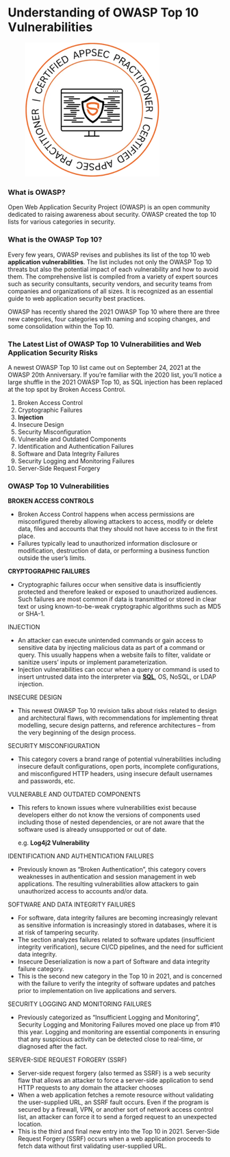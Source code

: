 # Understanding of OWASP Top 10 Vulnerabilities

<figure><img src=".gitbook/assets/image (14) (1).png" alt="" width="314"><figcaption></figcaption></figure>

### **What is OWASP?**

Open Web Application Security Project (OWASP) is an open community dedicated to raising awareness about security. OWASP created the top 10 lists for various categories in security.



### **What is the OWASP Top 10?**

Every few years, OWASP revises and publishes its list of the top 10 web **application vulnerabilities**. The list includes not only the OWASP Top 10 threats but also the potential impact of each vulnerability and how to avoid them. The comprehensive list is compiled from a variety of expert sources such as security consultants, security vendors, and security teams from companies and organizations of all sizes. It is recognized as an essential guide to web application security best practices.

OWASP has recently shared the 2021 OWASP Top 10 where there are three new categories, four categories with naming and scoping changes, and some consolidation within the Top 10.



### The Latest List of OWASP Top 10 Vulnerabilities and Web Application Security Risks

A newest OWASP Top 10 list came out on September 24, 2021 at the OWASP 20th Anniversary. If you’re familiar with the 2020 list, you’ll notice a large shuffle in the 2021 OWASP Top 10, as SQL injection has been replaced at the top spot by Broken Access Control.

1. Broken Access Control
2. Cryptographic Failures
3. **Injection**
4. Insecure Design
5. Security Misconfiguration
6. Vulnerable and Outdated Components
7. Identification and Authentication Failures
8. Software and Data Integrity Failures
9. Security Logging and Monitoring Failures
10. Server-Side Request Forgery



### OWASP Top 10 Vulnerabilities

**BROKEN ACCESS CONTROLS**

* Broken Access Control happens when access permissions are misconfigured thereby allowing attackers to access, modify or delete data, files and accounts that they should not have access to in the first place.
* Failures typically lead to unauthorized information disclosure or modification, destruction of data, or performing a business function outside the user’s limits.



**CRYPTOGRAPHIC FAILURES**

* Cryptographic failures occur when sensitive data is insufficiently protected and therefore leaked or exposed to unauthorized audiences. Such failures are most common if data is transmitted or stored in clear text or using known-to-be-weak cryptographic algorithms such as MD5 or SHA-1.



INJECTION

* An attacker can execute unintended commands or gain access to sensitive data by injecting malicious data as part of a command or query. This usually happens when a website fails to filter, validate or sanitize users’ inputs or implement parameterization.
* Injection vulnerabilities can occur when a query or command is used to insert untrusted data into the interpreter via [**SQL**](https://snyk.io/learn/sql-injection/), OS, NoSQL, or LDAP injection.



INSECURE DESIGN

* This newest OWASP Top 10 revision talks about risks related to design and architectural flaws, with recommendations for implementing threat modelling, secure design patterns, and reference architectures – from the very beginning of the design process.



SECURITY MISCONFIGURATION

* This category covers a brand range of potential vulnerabilities including insecure default configurations, open ports, incomplete configurations, and misconfigured HTTP headers, using insecure default usernames and passwords, etc.



VULNERABLE AND OUTDATED COMPONENTS

*   This refers to known issues where vulnerabilities exist because developers either do not know the versions of components used including those of nested dependencies, or are not aware that the software used is already unsupported or out of date.

    e.g. **Log4j2 Vulnerability**



IDENTIFICATION AND AUTHENTICATION FAILURES

* Previously known as “Broken Authentication”, this category covers weaknesses in authentication and session management in web applications. The resulting vulnerabilities allow attackers to gain unauthorized access to accounts and/or data.



SOFTWARE AND DATA INTEGRITY FAILURES

* For software, data integrity failures are becoming increasingly relevant as sensitive information is increasingly stored in databases, where it is at risk of tampering security.
* The section analyzes failures related to software updates (insufficient integrity verification), secure CI/CD pipelines, and the need for sufficient data integrity.
* Insecure Deserialization is now a part of Software and data integrity failure category.
* This is the second new category in the Top 10 in 2021, and is concerned with the failure to verify the integrity of software updates and patches prior to implementation on live applications and servers.



SECURITY LOGGING AND MONITORING FAILURES&#x20;

* Previously categorized as “Insufficient Logging and Monitoring”, Security Logging and Monitoring Failures moved one place up from #10 this year. Logging and monitoring are essential components in ensuring that any suspicious activity can be detected close to real-time, or diagnosed after the fact.



SERVER-SIDE REQUEST FORGERY (SSRF)

* Server-side request forgery (also termed as SSRF) is a web security flaw that allows an attacker to force a server-side application to send HTTP requests to any domain the attacker chooses
* When a web application fetches a remote resource without validating the user-supplied URL, an SSRF fault occurs. Even if the program is secured by a firewall, VPN, or another sort of network access control list, an attacker can force it to send a forged request to an unexpected location.
* This is the third and final new entry into the Top 10 in 2021. Server-Side Request Forgery (SSRF) occurs when a web application proceeds to fetch data without first validating user-supplied URL.

